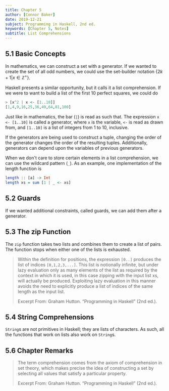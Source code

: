 ```yaml
---
title: Chapter 5
author: [Connor Baker]
date: 2019-12-21
subject: Programming in Haskell, 2nd ed.
keywords: [Chapter 5, Notes]
subtitle: List Comprehensions
---
```


## 5.1 Basic Concepts

In mathematics, we can construct a set with a generator. If we wanted to create the set of all odd numbers, we could use the set-builder notation $\{2k+1|x\in\mathbb{Z}^+\}$.

Haskell presents a similar opportunity, but it calls it a list comprehension. If we were to want to build a list of the first 10 perfect squares, we could do

```haskell
> [x^2 | x <- [1..10]]
[1,4,9,16,25,36,49,64,81,100]
```

Just like in mathematics, the bar (`|`) is read as such that. The expression `x <- [1..10]` is called a generator, where `x` is the variable, `<-` is read as drawn from, and `[1..10]` is a list of integers from 1 to 10, inclusive.

If the generators are being used to construct a tuple, changing the order of the generator changes the order of the resulting tuples. Additionally, generators can depend upon the variables of previous generators.

When we don't care to store certain elements in a list comprehension, we can use the wildcard pattern (`_`). As an example, one implementation of the length function is

```haskell
length :: [a] -> Int
length xs = sum [1 | _ <- xs]
```

## 5.2 Guards

If we wanted additional constraints, called guards, we can add them after a generator.

## 5.3 The zip Function

The `zip` function takes two lists and combines them to create a list of pairs. The function stops when either one of the lists is exhausted.

> Within the definition for positions, the expression `[0..]` produces the list of indices `[0,1,2,3,...]`. This list is notionally infinite, but under lazy evaluation only as many elements of the list as required by the context in which it is used, in this case zipping with the input list xs, will actually be produced. Exploiting lazy evaluation in this manner avoids the need to explicitly produce a list of indices of the same length as the input list.
>
> Excerpt From: Graham Hutton. “Programming in Haskell” (2nd ed.).

## 5.4 String Comprehensions

`String`s are not primitives in Haskell; they are lists of characters. As such, all the functions that work on lists also work on `String`s.

## 5.6 Chapter Remarks

> The term comprehension comes from the axiom of comprehension in set theory, which makes precise the idea of constructing a set by selecting all values that satisfy a particular property.
>
> Excerpt From: Graham Hutton. “Programming in Haskell” (2nd ed.).
